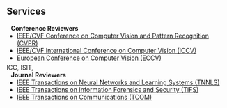 ## Services

<h4 style="margin:0 10px 0;">Conference Reviewers</h4>

<ul style="margin:0 0 5px;">
  <li><a href="http://cvpr2023.thecvf.com/"><autocolor>IEEE/CVF Conference on Computer Vision and Pattern Recognition (CVPR) </autocolor></a></li>
  <li><a href="http://iccv2021.thecvf.com/"><autocolor>IEEE/CVF International Conference on Computer Vision (ICCV) </autocolor></a></li>
  <li><a href="https://eccv2022.ecva.net/"><autocolor>European Conference on Computer Vision (ECCV) </autocolor></a></li>
</ul>
ICC, ISIT,
<h4 style="margin:0 10px 0;">Journal Reviewers</h4>

<ul style="margin:0 0 20px;">
  <li><a href="https://ieeexplore.ieee.org/xpl/RecentIssue.jsp?punumber=5962385"><autocolor>IEEE Transactions on Neural Networks and Learning Systems (TNNLS)</autocolor></a></li>
  <li><a href="https://ieeexplore.ieee.org/xpl/RecentIssue.jsp?punumber=10206"><autocolor>IEEE Transactions on Information Forensics and Security (TIFS)</autocolor></a></li>
  <li><a href="https://ieeexplore.ieee.org/xpl/RecentIssue.jsp?punumber=26"><autocolor>IEEE Transactions on Communications (TCOM)</autocolor></a></li>
</ul>
